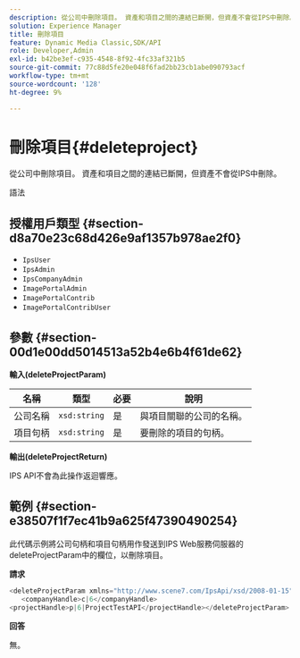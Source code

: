 ```yaml
---
description: 從公司中刪除項目。 資產和項目之間的連結已斷開，但資產不會從IPS中刪除。
solution: Experience Manager
title: 刪除項目
feature: Dynamic Media Classic,SDK/API
role: Developer,Admin
exl-id: b42be3ef-c935-4548-8f92-4fc33af321b5
source-git-commit: 77c88d5fe20e048f6fad2bb23cb1abe090793acf
workflow-type: tm+mt
source-wordcount: '128'
ht-degree: 9%

---
```


# 刪除項目{#deleteproject}

從公司中刪除項目。 資產和項目之間的連結已斷開，但資產不會從IPS中刪除。

語法

## 授權用戶類型 {#section-d8a70e23c68d426e9af1357b978ae2f0}

* `IpsUser`
* `IpsAdmin`
* `IpsCompanyAdmin`
* `ImagePortalAdmin`
* `ImagePortalContrib`
* `ImagePortalContribUser`

## 參數 {#section-00d1e00dd5014513a52b4e6b4f61de62}

**輸入(deleteProjectParam)**

| 名稱 | 類型 | 必要 | 說明 |
|---|---|---|---|
| 公司名稱 | `xsd:string` | 是 | 與項目關聯的公司的名稱。 |
| 項目句柄 | `xsd:string` | 是 | 要刪除的項目的句柄。 |

**輸出(deleteProjectReturn)**

IPS API不會為此操作返迴響應。

## 範例 {#section-e38507f1f7ec41b9a625f47390490254}

此代碼示例將公司句柄和項目句柄用作發送到IPS Web服務伺服器的deleteProjectParam中的欄位，以刪除項目。

**請求**

```java
<deleteProjectParam xmlns="http://www.scene7.com/IpsApi/xsd/2008-01-15">
   <companyHandle>c|6</companyHandle>
<projectHandle>p|6|ProjectTestAPI</projectHandle></deleteProjectParam>
```

**回答**

無。
